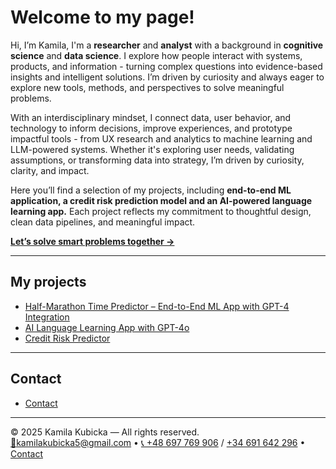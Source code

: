 # Welcome to my page!

Hi, I’m Kamila, I'm a **researcher** and **analyst** with a background in **cognitive science** and **data science**. I explore how people interact with systems, products, and information - turning complex questions into evidence-based insights and intelligent solutions.
I’m driven by curiosity and always eager to explore new tools, methods, and perspectives to solve meaningful problems.

With an interdisciplinary mindset, I connect data, user behavior, and technology to inform decisions, improve experiences, and prototype impactful tools - from UX research and analytics to machine learning and LLM-powered systems. Whether it's exploring user needs, validating assumptions, or transforming data into strategy, I’m driven by curiosity, clarity, and impact.

Here you’ll find a selection of my projects, including **end-to-end ML application, a credit risk prediction model and 
an AI-powered language learning app.** Each project reflects my commitment to thoughtful design, 
clean data pipelines, and meaningful impact.

[**Let’s solve smart problems together →**](contact.md)

---


## My projects 
- [Half-Marathon Time Predictor – End-to-End ML App with GPT-4 Integration](half-maraton/index-Copy1.md)
- [AI Language Learning App with GPT-4o](language_helper/index.md)
- [Credit Risk Predictor](Credit_Risk_Predictor/index.md) 

---

## Contact
- [Contact](contact.md)


---
© 2025 Kamila Kubicka — All rights reserved.  
[📧kamilakubicka5@gmail.com](mailto:kamilakubicka5@gmail.com) • [📞 +48 697 769 906](tel:+48697769906) / [ +34 691 642 296](tel:+34691642296) • [Contact](contact.md)
